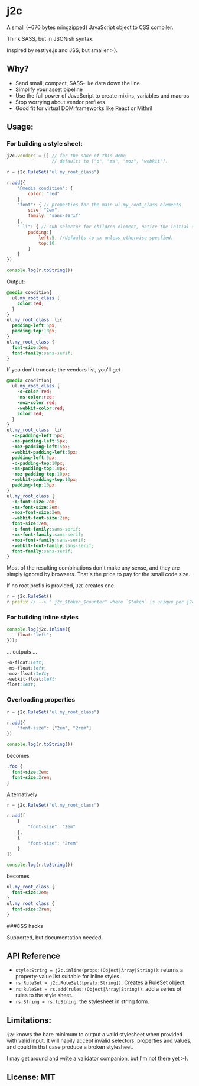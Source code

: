 # j2c

A small (~670 bytes mingzipped) JavaScript object to CSS compiler.

Think SASS, but in JSONish syntax.

Inspired by restlye.js and JSS, but smaller :-).

## Why?

* Send small, compact, SASS-like data down the line
* Simplify your asset pipeline
* Use the full power of JavaScript to create mixins, variables and macros
* Stop worrying about vendor prefixes
* Good fit for virtual DOM frameworks like React or Mithril

## Usage:

### For building a style sheet:

```JavaScript
j2c.vendors = [] // for the sake of this demo
                 // defaults to ["o", "ms", "moz", "webkit"].

r = j2c.RuleSet("ul.my_root_class")

r.add({
    "@media condition": {
        color: "red"
    },
    "font": { // properties for the main ul.my_root_class elements
        size: "2em",
        family: "sans-serif"
    },
    " li": { // sub-selector for children element, notice the initial space.
        padding:{
            left:5, //defaults to px unless otherwise specfied.
            top:10
        } 
    }
})

console.log(r.toString())
```

Output:

```CSS
@media condition{
  ul.my_root_class {
    color:red;
  }
}
ul.my_root_class  li{
  padding-left:5px;
  padding-top:10px;
}
ul.my_root_class {
  font-size:2em;
  font-family:sans-serif;
}
```

If you don't truncate the vendors list, you'll get

```CSS
@media condition{
  ul.my_root_class {
    -o-color:red;
    -ms-color:red;
    -moz-color:red;
    -webkit-color:red;
    color:red;
  }
}
ul.my_root_class  li{
  -o-padding-left:5px;
  -ms-padding-left:5px;
  -moz-padding-left:5px;
  -webkit-padding-left:5px;
  padding-left:5px;
  -o-padding-top:10px;
  -ms-padding-top:10px;
  -moz-padding-top:10px;
  -webkit-padding-top:10px;
  padding-top:10px;
}
ul.my_root_class {
  -o-font-size:2em;
  -ms-font-size:2em;
  -moz-font-size:2em;
  -webkit-font-size:2em;
  font-size:2em;
  -o-font-family:sans-serif;
  -ms-font-family:sans-serif;
  -moz-font-family:sans-serif;
  -webkit-font-family:sans-serif;
  font-family:sans-serif;
}
```

Most of the resulting combinations don't make any sense, and they are simply ignored by browsers. That's the price to pay for the small code size.

If no root prefix is provided, `J2C` creates one.

```JavaScript
r = j2c.RuleSet()
r.prefix // --> ".j2c_$token_$counter" where `$token` is unique per j2c instance, and `$counter` is incremented to ensure unique classes.
```

### For building inline styles

```JavaScript
console.log(j2c.inline({
    float:"left";
}));
```
... outputs ...
```CSS
-o-float:left;
-ms-float:left;
-moz-float:left;
-webkit-float:left;
float:left;
```

### Overloading properties

```JavaScript
r = j2c.RuleSet("ul.my_root_class")

r.add({
    "font-size": ["2em", "2rem"]
})

console.log(r.toString())
```
becomes
```CSS
.foo {
  font-size:2em;
  font-size:2rem;
}
```

Alternatively

```JavaScript
r = j2c.RuleSet("ul.my_root_class")

r.add([
    {
        "font-size": "2em"
    },
    {
        "font-size": "2rem"
    }
])

console.log(r.toString())
```
becomes
```CSS
ul.my_root_class {
  font-size:2em;
}
ul.my_root_class {
  font-size:2rem;
}
```

###CSS hacks

Supported, but documentation needed.

## API Reference

* `style:String = j2c.inline(props:(Object|Array|String))`: returns a property-value list suitable for inline styles
* `rs:RuleSet = j2c.RuleSet([prefx:String])`: Creates a RuleSet object.
* `rs:RuleSet = rs.add(rules:(Object|Array|String))`: add a series of rules to the style sheet.
* `rs:String = rs.toString`: the stylesheet in string form.

## Limitations:

`j2c` knows the bare minimum to output a valid stylesheet when provided with valid input. It will hapily accept invalid selectors, properties and values, and could in that case produce a broken stylesheet.

I may get around and write a validator companion, but I'm not there yet :-).

## License: MIT
